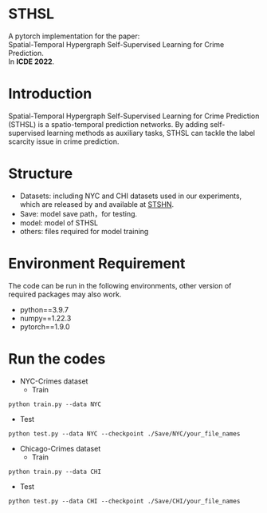 # STHSL
A pytorch implementation for the paper:<br />
Spatial-Temporal Hypergraph Self-Supervised Learning for Crime Prediction.<br />
In **ICDE 2022**.

# Introduction
Spatial-Temporal Hypergraph Self-Supervised Learning for Crime Prediction (STHSL) is a spatio-temporal prediction networks. By adding self-supervised learning methods as auxiliary tasks, STHSL can tackle the label scarcity issue in crime prediction.

# Structure
* Datasets: including NYC and CHI datasets used in our experiments, which are released by and available at [STSHN](https://github.com/akaxlh/ST-SHN).
* Save: model save path，for testing.
* model: model of STHSL
* others: files required for model training 

# Environment Requirement
The code can be run in the following environments, other version of required packages may also work.
* python==3.9.7
* numpy==1.22.3
* pytorch==1.9.0

# Run the codes 
* NYC-Crimes dataset
  * Train
```
python train.py --data NYC
```
  * Test
```
python test.py --data NYC --checkpoint ./Save/NYC/your_file_names
```

* Chicago-Crimes dataset
  * Train
```
python train.py --data CHI
```
  * Test
```
python test.py --data CHI --checkpoint ./Save/CHI/your_file_names
```
